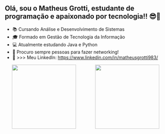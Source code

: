 ## Olá, sou o Matheus Grotti, estudante de programação e apaixonado por tecnologia!! 😎🚀

- 📚 Cursando Análise e Desenvolvimento de Sistemas
- 🎓 Formado em Gestão de Tecnologia da Informação
- 💻 Atualmente estudando Java e Python
- 🤝 Procuro sempre pessoas para fazer networking!
- 🔗 >>> Meu LinkedIn: https://www.linkedin.com/in/matheusgrotti983/

<div style="display: flex; align-items: center; justify-content: center; gap: 60px;">
  <img height="200em" src="https://github-readme-stats.vercel.app/api?username=mathgrotti&show_icons=true&theme=github_dark"/>
  <img height="200em" src="https://github-readme-stats.vercel.app/api/top-langs/?username=mathgrotti&layout=donut&theme=github_dark"/>
</div>
